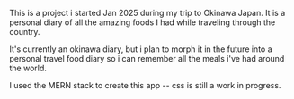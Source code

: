 This is a project i started Jan 2025 during my trip to Okinawa Japan. It is a personal diary of all the amazing foods I had while traveling through the country.

It's currently an okinawa diary, but i plan to morph it in the future into a personal travel food diary so i can remember all the meals i've had around the world.

I used the MERN stack to create this app -- css is still a work in progress. 
